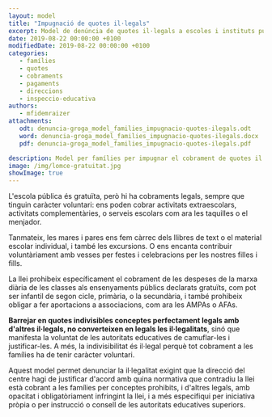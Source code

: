 ```yaml
---
layout: model
title: "Impugnació de quotes il·legals"
excerpt: Model de denúncia de quotes il·legals a escoles i instituts públics
date: 2019-08-22 00:00:00 +0100
modifiedDate: 2019-08-22 00:00:00 +0100
categories:
   - famílies
   - quotes
   - cobraments
   - pagaments
   - direccions
   - inspeccio-educativa
authors: 
   - mfidemraizer
attachments:
   odt: denuncia-groga_model_families_impugnacio-quotes-ilegals.odt
   word: denuncia-groga_model_families_impugnacio-quotes-ilegals.docx
   pdf: denuncia-groga_model_families_impugnacio-quotes-ilegals.pdf

description: Model per famílies per impugnar el cobrament de quotes il·legals contra una direcció d'escola pública.
image: /img/lomce-gratuitat.jpg
showImage: true
---
```


L'escola pública és gratuïta, però hi ha cobraments legals, sempre que tinguin caràcter voluntari: ens poden cobrar activitats extraescolars, activitats complementàries, o serveis escolars com ara les taquilles o el menjador.

Tanmateix, les mares i pares ens fem càrrec dels llibres de text o el material escolar individual, i també les excursions. O ens encanta contribuir voluntàriament amb vesses per festes i celebracions per les nostres filles i fills.

La llei prohibeix específicament el cobrament de les despeses de la marxa diària de les classes als ensenyaments públics declarats gratuïts, com pot ser infantil de segon cicle, primària, o la secundària, i també prohibeix obligar a fer aportacions a associacions, com ara les AMPAs o AFAs.

**Barrejar en quotes indivisibles conceptes perfectament legals amb d'altres il·legals, no converteixen en legals les il·legalitats**, sinó que manifesta la voluntat de les autoritats educatives de camuflar-les i justificar-les. A més, la indivisibilitat és il·legal perquè tot cobrament a les famílies ha de tenir caràcter voluntari.

Aquest model permet denunciar la il·legalitat exigint que la direcció del centre hagi de justificar d'acord amb quina normativa que contradiu la llei està cobrant a les famílies per conceptes prohibits, i d'altres legals, amb opacitat i obligatòriament infringint la llei, i a més especifiqui per iniciativa pròpia o per instrucció o consell de les autoritats educatives superiors.